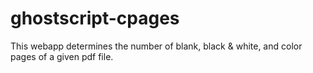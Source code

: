 # ghostscript-cpages
This webapp determines the number of blank, black & white, and color pages of a given pdf file.